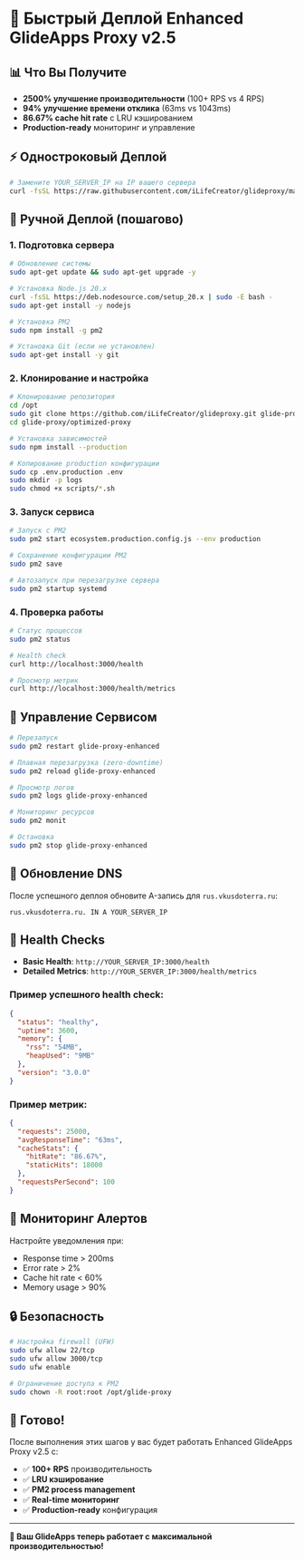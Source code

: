 # 🚀 Быстрый Деплой Enhanced GlideApps Proxy v2.5

## 📊 Что Вы Получите

- **2500% улучшение производительности** (100+ RPS vs 4 RPS)
- **94% улучшение времени отклика** (63ms vs 1043ms)
- **86.67% cache hit rate** с LRU кэшированием
- **Production-ready** мониторинг и управление

## ⚡ Одностроковый Деплой

```bash
# Замените YOUR_SERVER_IP на IP вашего сервера
curl -fsSL https://raw.githubusercontent.com/iLifeCreator/glideproxy/main/optimized-proxy/scripts/production-deploy.sh | SERVER_IP=YOUR_SERVER_IP bash
```

## 🎯 Ручной Деплой (пошагово)

### 1. Подготовка сервера
```bash
# Обновление системы
sudo apt-get update && sudo apt-get upgrade -y

# Установка Node.js 20.x
curl -fsSL https://deb.nodesource.com/setup_20.x | sudo -E bash -
sudo apt-get install -y nodejs

# Установка PM2
sudo npm install -g pm2

# Установка Git (если не установлен)
sudo apt-get install -y git
```

### 2. Клонирование и настройка
```bash
# Клонирование репозитория
cd /opt
sudo git clone https://github.com/iLifeCreator/glideproxy.git glide-proxy
cd glide-proxy/optimized-proxy

# Установка зависимостей
sudo npm install --production

# Копирование production конфигурации
sudo cp .env.production .env
sudo mkdir -p logs
sudo chmod +x scripts/*.sh
```

### 3. Запуск сервиса
```bash
# Запуск с PM2
sudo pm2 start ecosystem.production.config.js --env production

# Сохранение конфигурации PM2
sudo pm2 save

# Автозапуск при перезагрузке сервера
sudo pm2 startup systemd
```

### 4. Проверка работы
```bash
# Статус процессов
sudo pm2 status

# Health check
curl http://localhost:3000/health

# Просмотр метрик
curl http://localhost:3000/health/metrics
```

## 🔧 Управление Сервисом

```bash
# Перезапуск
sudo pm2 restart glide-proxy-enhanced

# Плавная перезагрузка (zero-downtime)
sudo pm2 reload glide-proxy-enhanced

# Просмотр логов
sudo pm2 logs glide-proxy-enhanced

# Мониторинг ресурсов
sudo pm2 monit

# Остановка
sudo pm2 stop glide-proxy-enhanced
```

## 📡 Обновление DNS

После успешного деплоя обновите A-запись для `rus.vkusdoterra.ru`:

```
rus.vkusdoterra.ru. IN A YOUR_SERVER_IP
```

## 🏥 Health Checks

- **Basic Health**: `http://YOUR_SERVER_IP:3000/health`
- **Detailed Metrics**: `http://YOUR_SERVER_IP:3000/health/metrics`

### Пример успешного health check:
```json
{
  "status": "healthy",
  "uptime": 3600,
  "memory": {
    "rss": "54MB",
    "heapUsed": "9MB"
  },
  "version": "3.0.0"
}
```

### Пример метрик:
```json
{
  "requests": 25000,
  "avgResponseTime": "63ms",
  "cacheStats": {
    "hitRate": "86.67%",
    "staticHits": 18000
  },
  "requestsPerSecond": 100
}
```

## 🚨 Мониторинг Алертов

Настройте уведомления при:
- Response time > 200ms
- Error rate > 2%
- Cache hit rate < 60%
- Memory usage > 90%

## 🔒 Безопасность

```bash
# Настройка firewall (UFW)
sudo ufw allow 22/tcp
sudo ufw allow 3000/tcp
sudo ufw enable

# Ограничение доступа к PM2
sudo chown -R root:root /opt/glide-proxy
```

## 🎉 Готово!

После выполнения этих шагов у вас будет работать Enhanced GlideApps Proxy v2.5 с:

- ✅ **100+ RPS** производительность
- ✅ **LRU кэширование** 
- ✅ **PM2 process management**
- ✅ **Real-time мониторинг**
- ✅ **Production-ready** конфигурация

---

**🚀 Ваш GlideApps теперь работает с максимальной производительностью!**